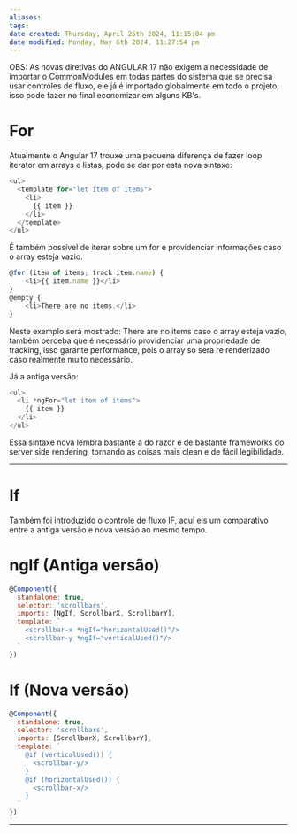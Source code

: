 ```yaml
---
aliases: 
tags: 
date created: Thursday, April 25th 2024, 11:15:04 pm
date modified: Monday, May 6th 2024, 11:27:54 pm
---
```


OBS: As novas diretivas do ANGULAR 17 não exigem a necessidade de importar o CommonModules em todas partes do sistema que se precisa usar controles de fluxo, ele já é importado globalmente em todo o projeto, isso pode fazer no final economizar em alguns KB's.

# For

Atualmente o Angular 17 trouxe uma pequena diferença de fazer loop iterator em arrays e listas, pode se dar por esta nova sintaxe:

```javascript
<ul>
  <template for="let item of items">
    <li>
      {{ item }}
    </li>
  </template>
</ul>
```

É também possível de iterar sobre um for e providenciar informações caso o array esteja vazio.

```typescript
@for (item of items; track item.name) { 
	<li>{{ item.name }}</li> 
} 
@empty { 
	<li>There are no items.</li> 
}
```

Neste exemplo será mostrado: There are no items caso o array esteja vazio, também perceba que é necessário providenciar uma propriedade de tracking, isso garante performance, pois o array só sera re renderizado caso realmente muito necessário.

Já a antiga versão:

```javascript
<ul>
  <li *ngFor="let item of items">
    {{ item }}
  </li>
</ul>
```

Essa sintaxe nova lembra bastante a do razor e de bastante frameworks do server side rendering, tornando as coisas mais clean e de fácil legibilidade.

---

# If

Também foi introduzido o controle de fluxo IF, aqui eis um comparativo entre a antiga versão e nova versão ao mesmo tempo.

# ngIf (Antiga versão)

```javascript
@Component({
  standalone: true,
  selector: 'scrollbars',
  imports: [NgIf, ScrollbarX, ScrollbarY],
  template: `
    <scrollbar-x *ngIf="horizontalUsed()"/>
    <scrollbar-y *ngIf="verticalUsed()"/>
  `
})
```

# If (Nova versão)

```javascript
@Component({
  standalone: true,
  selector: 'scrollbars',
  imports: [ScrollbarX, ScrollbarY],
  template: `
    @if (verticalUsed()) {
      <scrollbar-y/>
    }
    @if (horizontalUsed()) {
      <scrollbar-x/>
    }
  `
})
```

---
